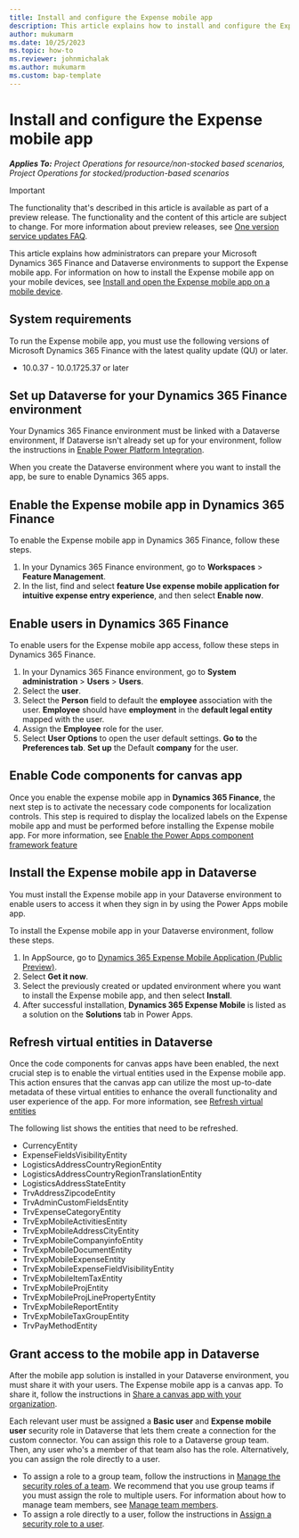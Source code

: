 ```yaml
---
title: Install and configure the Expense mobile app 
description: This article explains how to install and configure the Expense mobile app.
author: mukumarm
ms.date: 10/25/2023
ms.topic: how-to
ms.reviewer: johnmichalak
ms.author: mukumarm
ms.custom: bap-template
---
```


# Install and configure the Expense mobile app

_**Applies To:** Project Operations for resource/non-stocked based scenarios, Project Operations for stocked/production-based scenarios_

> [!IMPORTANT]
> The functionality that's described in this article is available as part of a preview release. The functionality and the content of this article are subject to change. For more information about preview releases, see [One version service updates FAQ](/dynamics365/unified-operations/fin-and-ops/get-started/one-version).

This article explains how administrators can prepare your Microsoft Dynamics 365 Finance and Dataverse environments to support the Expense mobile app. For information on how to install the Expense mobile app on your mobile devices, see [Install and open the Expense mobile app on a mobile device](mobile-app-install-on-mobile-device.md).

## System requirements

To run the Expense mobile app, you must use the following versions of Microsoft Dynamics 365 Finance with the latest quality update (QU) or later.
- 10.0.37 - 10.0.1725.37 or later
  
## Set up Dataverse for your Dynamics 365 Finance environment

Your Dynamics 365 Finance environment must be linked with a Dataverse environment, If Dataverse isn't already set up for your environment, follow the instructions in [Enable Power Platform Integration](/dynamics365/fin-ops-core/dev-itpro/power-platform/enable-power-platform-integration#enable-after-deploy).

When you create the Dataverse environment where you want to install the app, be sure to enable Dynamics 365 apps.

## Enable the Expense mobile app in Dynamics 365 Finance

To enable the Expense mobile app in Dynamics 365 Finance, follow these steps.

1. In your Dynamics 365 Finance environment, go to **Workspaces** \> **Feature Management**.
1. In the list, find and select **feature Use expense mobile application for intuitive expense entry experience**, and then select **Enable now**.

## Enable users in Dynamics 365 Finance

To enable users for the Expense mobile app access, follow these steps in Dynamics 365 Finance.

1. In your Dynamics 365 Finance environment, go to **System administration** > **Users** > **Users**.
1. Select the **user**.
1. Select the **Person** field to default the **employee** association with the user. **Employee** should have **employment** in the **default legal entity** mapped with the user.
1. Assign the **Employee** role for the user.
1. Select **User Options** to open the user default settings. **Go to** the **Preferences tab**. **Set up** the Default **company** for the user.
   
## Enable Code components for canvas app
Once you enable the expense mobile app in **Dynamics 365 Finance**, the next step is to activate the necessary code components for localization controls. This step is required to display the localized labels on the Expense mobile app and must be performed before installing the Expense mobile app. For more information, see [Enable the Power Apps component framework feature](https://github.com/MicrosoftDocs/powerapps-docs/blob/8bdb6cf00e2c10f73beafd70c2f694edc84f239a/powerapps-docs/developer/component-framework/component-framework-for-canvas-apps.md)

## Install the Expense mobile app in Dataverse

You must install the Expense mobile app in your Dataverse environment to enable users to access it when they sign in by using the Power Apps mobile app.

To install the Expense mobile app in your Dataverse environment, follow these steps.

1. In AppSource, go to [Dynamics 365 Expense Mobile Application (Public Preview)](https://appsource.microsoft.com/product/dynamics-365/mscrm.msdyn_expense_mobile-preview?flightCodes=d365expensemobile&exp=ubp8).
1. Select **Get it now**.
1. Select the previously created or updated environment where you want to install the Expense mobile app, and then select **Install**.
1. After successful installation, **Dynamics 365 Expense Mobile** is listed as a solution on the **Solutions** tab in Power Apps.

## Refresh virtual entities in Dataverse
Once the code components for canvas apps have been enabled, the next crucial step is to enable the virtual entities used in the Expense mobile app. This action ensures that the canvas app can utilize the most up-to-date metadata of these virtual entities to enhance the overall functionality and user experience of the app. For more information, see [Refresh virtual entities](https://github.com/MicrosoftDocs/dynamics-365-unified-operations-public/blob/9ae4c7446f720f42f694048cd3561515569b7e98/articles/fin-ops-core/dev-itpro/power-platform/enable-virtual-entities.md#refresh-virtual-entity-metadata)

The following list shows the entities that need to be refreshed.

- CurrencyEntity
- ExpenseFieldsVisibilityEntity
- LogisticsAddressCountryRegionEntity
- LogisticsAddressCountryRegionTranslationEntity
- LogisticsAddressStateEntity
- TrvAddressZipcodeEntity
- TrvAdminCustomFieldsEntity
- TrvExpenseCategoryEntity
- TrvExpMobileActivitiesEntity
- TrvExpMobileAddressCityEntity
- TrvExpMobileCompanyinfoEntity
- TrvExpMobileDocumentEntity
- TrvExpMobileExpenseEntity
- TrvExpMobileExpenseFieldVisibilityEntity
- TrvExpMobileItemTaxEntity
- TrvExpMobileProjEntity
- TrvExpMobileProjLinePropertyEntity
- TrvExpMobileReportEntity
- TrvExpMobileTaxGroupEntity
- TrvPayMethodEntity

## Grant access to the mobile app in Dataverse

After the mobile app solution is installed in your Dataverse environment, you must share it with your users. The Expense mobile app is a canvas app. To share it, follow the instructions in [Share a canvas app with your organization](/power-apps/maker/canvas-apps/share-app).

Each relevant user must be assigned a **Basic user** and **Expense mobile user** security role in Dataverse that lets them create a connection for the custom connector. You can assign this role to a Dataverse group team. Then, any user who's a member of that team also has the role. Alternatively, you can assign the role directly to a user.

- To assign a role to a group team, follow the instructions in [Manage the security roles of a team](/power-platform/admin/manage-group-teams#manage-the-security-roles-of-a-team). We recommend that you use group teams if you must assign the role to multiple users. For information about how to manage team members, see [Manage team members](/power-platform/admin/manage-teams#manage-team-members).
- To assign a role directly to a user, follow the instructions in [Assign a security role to a user](/power-platform/admin/assign-security-roles).



